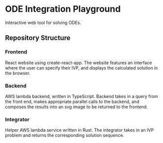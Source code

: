 # ODE Integration Playground
Interactive web tool for solving ODEs.

## Repository Structure
### Frontend
React website using create-react-app. The website features an interface where the user can specify their IVP, and displays the calculated solution in the browser.

### Backend
AWS lambda backend, written in TypeScript. Backend takes in a query from the front end, makes appropriate parallel calls to the backend, and composes the results into an svg image to be returned to the frontend. 

### Integrator
Helper AWS lambda service written in Rust. The integrator takes in an IVP problem and returns the corresponding solution sequence.
